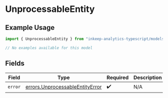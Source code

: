 # UnprocessableEntity

## Example Usage

```typescript
import { UnprocessableEntity } from "inkeep-analytics-typescript/models/errors";

// No examples available for this model
```

## Fields

| Field                                                                              | Type                                                                               | Required                                                                           | Description                                                                        |
| ---------------------------------------------------------------------------------- | ---------------------------------------------------------------------------------- | ---------------------------------------------------------------------------------- | ---------------------------------------------------------------------------------- |
| `error`                                                                            | [errors.UnprocessableEntityError](../../models/errors/unprocessableentityerror.md) | :heavy_check_mark:                                                                 | N/A                                                                                |